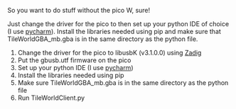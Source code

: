 So you want to do stuff without the pico W, sure!

Just change the driver for the pico to then set up your python IDE of choice (I use [pycharm](https://www.jetbrains.com/pycharm/)). Install the libraries needed using pip and make sure that TileWorldGBA_mb.gba is in the same directory as the python file. 

1. Change the driver for the pico to libusbK (v3.1.0.0) using [Zadig](https://zadig.akeo.ie/) 
2. Put the gbusb.utf firmware on the pico
2. Set up your python IDE (I use [pycharm](https://www.jetbrains.com/pycharm/))
3. Install the libraries needed using pip
4. Make sure TileWorldGBA_mb.gba is in the same directory as the python file
5. Run TileWorldClient.py